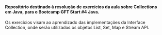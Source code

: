 
#### Repositório destinado à resolução de exercícios da aula sobre Collections em Java, para o Bootcamp GFT Start #4 Java.  

Os exercícios visam ao aprendizado das implementações da Interface Collection, onde serão utilizados os objetos List, Set, Map e Stream API. 
